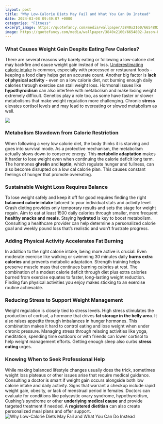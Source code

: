 ```yaml
---
layout: post
title: "Why Low-Calorie Diets May Fail and What You Can Do Instead"
date: 2024-03-08 09:49:07 +0000
categories: "Fitness"
excerpt_image: https://quotefancy.com/media/wallpaper/3840x2160/6654802-Jason-Fung-Quote-Let-s-face-the-truth-Low-calorie-diets-have-been.jpg
image: https://quotefancy.com/media/wallpaper/3840x2160/6654802-Jason-Fung-Quote-Let-s-face-the-truth-Low-calorie-diets-have-been.jpg
---
```


### What Causes Weight Gain Despite Eating Few Calories?
There are several reasons why barely eating or following a low-calorie diet may backfire and cause weight gain instead of loss. [Underestimating calorie intake](https://store.fi.io.vn/mommysaurus-mom-mom-2-kids1697-t-shirt) is common, especially with processed or restaurant foods - keeping a food diary helps get an accurate count. Another big factor is **lack of physical activity** - even on a low calorie diet, not burning enough daily calories through exercise can stall weight loss. Hormonal issues like **hypothyroidism** can also interfere with metabolism and make losing weight extremely difficult. Genetics play a role too, as some have faster or slower metabolisms that make weight regulation more challenging. Chronic **stress** elevates cortisol levels and may lead to overeating or slowed metabolism as well.

![](https://i.ytimg.com/vi/efLhSa7WJfI/hqdefault.jpg)
### Metabolism Slowdown from Calorie Restriction
When following a very low calorie diet, the body thinks it is starving and goes into survival mode. As a protective mechanism, the metabolism actually slows down to conserve energy. This **metabolic adaptation** makes it harder to lose weight even when continuing the calorie deficit long term. The hormones **ghrelin** and **leptin**, which regulate hunger and fullness, can also become disrupted on a low cal calorie plan. This causes constant feelings of hunger that promote overeating.
### Sustainable Weight Loss Requires Balance
To lose weight safely and keep it off for good requires finding the right **balanced calorie intake** tailored to your individual stats and activity level. Crash dieting provides only temporary results and sets the stage for weight regain. Aim to eat at least 1500 daily calories through smaller, more frequent **healthy snacks and meals**. Staying **hydrated** is key to boost metabolism. Consulting a healthcare provider can help determine a personalized calorie goal and weekly pound loss that’s realistic and won’t frustrate progress.
### Adding Physical Activity Accelerates Fat Burning 
In addition to the right calorie intake, being more active is crucial. Even moderate exercise like walking or swimming 30 minutes daily **burns extra calories** and prevents metabolic adaptation. Strength training helps preserve muscle mass that continues burning calories at rest. The combination of a modest calorie deficit through diet plus extra calories burned from exercise equates to faster, long-lasting weight reduction. Finding fun physical activities you enjoy makes sticking to an exercise routine achievable.
### Reducing Stress to Support Weight Management
Weight regulation is closely tied to stress levels. High stress stimulates the production of cortisol, a hormone that drives **fat storage in the belly area**. It also raises appetite through imbalances in hunger hormones. This combination makes it hard to control eating and lose weight when under chronic pressure. Managing stress through relaxing activities like yoga, meditation, spending time outdoors or with friends can lower cortisol to help weight management efforts. Getting enough sleep also curbs **stress eating** urges.
### Knowing When to Seek Professional Help
While making balanced lifestyle changes usually does the trick, sometimes weight loss plateaus or other issues arise that require medical guidance. Consulting a doctor is smart if weight gain occurs alongside both low calorie intake and daily activity. Signs that warrant a checkup include rapid weight gain, obesity, or lack of menstrual period in females. Doctors can evaluate for conditions like polycystic ovary syndrome, hypothyroidism, Cushing’s syndrome or other **underlying medical cause** and provide targeted treatment if needed. A **registered dietitian** can also create personalized meal plans and offer support.
![Why Low-Calorie Diets May Fail and What You Can Do Instead](https://quotefancy.com/media/wallpaper/3840x2160/6654802-Jason-Fung-Quote-Let-s-face-the-truth-Low-calorie-diets-have-been.jpg)